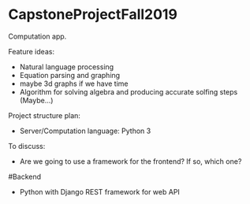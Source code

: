 # CapstoneProjectFall2019
Computation app.

Feature ideas:

- Natural language processing
- Equation parsing and graphing
- maybe 3d graphs if we have time
- Algorithm for solving algebra and producing accurate solfing steps (Maybe...)




Project structure plan:

- Server/Computation language: Python 3


To discuss:

- Are we going to use a framework for the frontend? If so, which one?


#Backend
- Python with Django REST framework for web API

